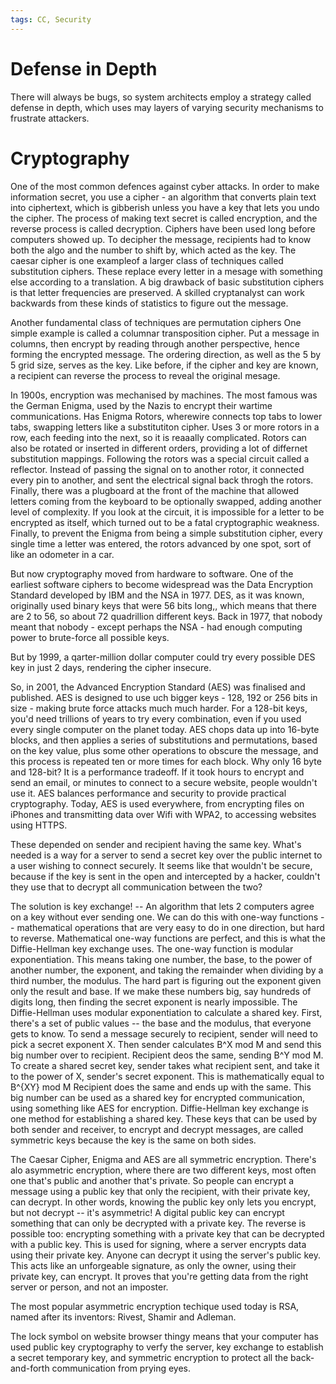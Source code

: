 ```yaml
---
tags: CC, Security
---
```

# Defense in Depth
There will always be bugs, so system architects employ a strategy called defense in depth, which uses may layers of varying security mechanisms to frustrate attackers.
# Cryptography
One of the most common defences against cyber attacks.
In order to make information secret, you use a cipher - an algorithm that converts plain text into ciphertext, which is gibberish unless you have a key that lets you undo the cipher.
The process of making text secret is called encryption, and the reverse process is called decryption.
Ciphers have been used long before computers showed up.
To decipher the message, recipients had to know both the algo and the number to shift by, which acted as the key.
The caesar cipher is one exampleof a larger class of techniques called substitution ciphers. These replace every letter in a mesage with something else according to a translation.
A big drawback of basic substitution ciphers is that letter frequencies are preserved.
A skilled cryptanalyst can work backwards from these kinds of statistics to figure out the message.

Another fundamental class of techniques are permutation ciphers
One simple example is called a columnar transposition cipher.
Put a message in columns, then encrypt by reading through another perspective, hence forming the encrypted message.
The ordering direction, as well as the 5 by 5 grid size, serves as the key.
Like before, if the cipher and key are known, a recipient can reverse the process to reveal the original mesage.

In 1900s, encryption was mechanised by machines. The most famous was the German Enigma, used by the Nazis to encrypt their wartime communications.
Has Enigma Rotors, wherewire connects top tabs to lower tabs, swapping letters like a substitutiton cipher. Uses 3 or more rotors in a row, each feeding into the next, so it is reaaally complicated. Rotors can also be rotated or inserted in different orders, providing a lot of differnet substitution mappings. Following the rotors was a special circuit called a reflector. Instead of passing the signal on to another rotor, it connected every pin to another, and sent the electrical signal back throgh the rotors. Finally, there was a plugboard at the front of the machine that allowed letters coming from the keyboard to be optionally swapped, adding another level of complexity.
If you look at the circuit, it is impossible for a letter to be encrypted as itself, which turned out to be a fatal cryptographic weakness.
Finally, to prevent the Enigma from being a simple substitution cipher, every single time a letter was entered, the rotors advanced by one spot, sort of like an odometer in a car.

But now cryptography moved from hardware to software.
One of the earliest software ciphers to become widespread was the Data Encryption Standard developed by IBM and the NSA in 1977.
DES, as it was known, originally used binary keys that were 56 bits long,, which means that there are 2 to 56, so about 72 quadrillion different keys.
Back in 1977, that nobody meant that nobody - except perhaps the NSA - had enough computing power to brute-force all possible keys.

But by 1999, a qarter-million dollar computer could try every possible DES key in just 2 days, rendering the cipher insecure.

So, in 2001, the Advanced Encryption Standard (AES) was finalised and published.
AES is designed to use uch bigger keys - 128, 192 or 256 bits in size - making brute force attacks much much harder.
For a 128-bit keys, you'd need trillions of years to try every combination, even if you used every single computer on the planet today.
AES chops data up into 16-byte blocks, and then applies a series of substitutions and permutations, based on the key value, plus some other operations to obscure the message, and this process is repeated ten or more times for each block.
Why only 16 byte and 128-bit? It is a performance tradeoff.
If it took hours to encrypt and send an email, or minutes to connect to a secure website, people wouldn't use it.
AES balances performance and security to provide practical cryptography.
Today, AES is used everywhere, from encrypting files on iPhones and transmitting data over Wifi with WPA2, to accessing websites using HTTPS.

These depended on sender and recipient having the same key.
What's needed is a way for a server to send a secret key over the public internet to a user wishing to connect securely.
It seems like that wouldn't be secure, because if the key is sent in the open and intercepted by a hacker, couldn't they use that to decrypt all communication between the two?

The solution is key exchange! -- An algorithm that lets 2 computers agree on a key without ever sending one.
We can do this with one-way functions -- mathematical operations that are very easy to do in one direction, but hard to reverse.
Mathematical one-way functions are perfect, and this is what the Diffie-Hellman key exchange uses.
The one-way function is modular exponentiation.
This means taking one number, the base, to the power of another number, the exponent, and taking the remainder when dividing by a third number, the modulus.
The hard part is figuring out the exponent given only the result and base.
If we make these numbers big, say hundreds of digits long, then finding the secret exponent is nearly impossible.
The Diffie-Hellman uses modular exponentiation to calculate a shared key.
First, there's a set of public values -- the base and the modulus, that everyone gets to know. To send a message securely to recipient, sender will need to pick a secret exponent X. Then sender calculates B^X mod M and send this big number over to recipient.
Recipient deos the same, sending B^Y mod M.
To create a shared secret key, sender takes what recipient sent, and take it to the power of X, sender's secret exponent.
This is mathematically equal to B^{XY} mod M
Recipient does the same and ends up with the same.
This big number can be used as a shared key for encrypted communication, using something like AES for encryption. Diffie-Hellman key exchange is one method for establishing a shared key. These keys that can be used by both sender and receiver, to encrypt and decrypt messages, are called symmetric keys because the key is the same on both sides.

The Caesar Cipher, Enigma and AES are all symmetric encryption.
There's alo asymmetric encryption, where there are two different keys, most often one that's public and another that's private.
So people can encrypt a message using a public key that only the recipient, with their private key, can decrypt.
In other words, knowing the public key only lets you encrypt, but not decrypt -- it's asymmetric!
A digital public key can encrypt something that can only be decrypted with a private key.
The reverse is possible too: encrypting something with a private key that can be decrypted with a public key.
This is used for signing, where a server encrypts data using their private key. Anyone can decrypt it using the server's public key.
This acts like an unforgeable signature, as only the owner, using their private key, can encrypt.
It proves that you're getting data from the right server or person, and not an imposter.

The most popular asymmetric encryption techique used today is RSA, named after its inventors: Rivest, Shamir and Adleman.

The lock symbol on website browser thingy means that your computer has used public key cryptography to verfy the server, key exchange to establish a secret temporary key, and symmetric encryption to protect all the back-and-forth communication from prying eyes.
